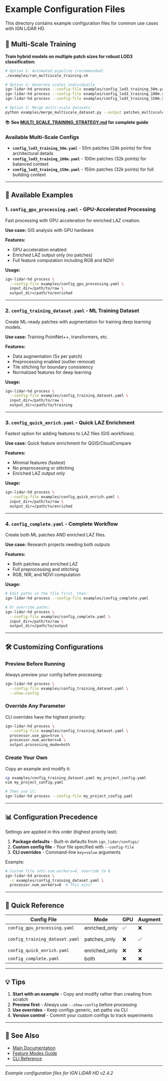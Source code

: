 # Example Configuration Files

This directory contains example configuration files for common use cases with IGN LiDAR HD.

## 🎯 Multi-Scale Training

**Train hybrid models on multiple patch sizes for robust LOD3 classification:**

```bash
# Option 1: Automated pipeline (recommended)
./examples/run_multiscale_training.sh

# Option 2: Generate scales individually
ign-lidar-hd process --config-file examples/config_lod3_training_50m.yaml   # Fine details
ign-lidar-hd process --config-file examples/config_lod3_training_100m.yaml  # Balanced
ign-lidar-hd process --config-file examples/config_lod3_training_150m.yaml  # Full context

# Option 3: Merge multi-scale datasets
python examples/merge_multiscale_dataset.py --output patches_multiscale
```

📚 **See [MULTI_SCALE_TRAINING_STRATEGY.md](MULTI_SCALE_TRAINING_STRATEGY.md) for complete guide**

### Available Multi-Scale Configs

- **`config_lod3_training_50m.yaml`** - 50m patches (24k points) for fine architectural details
- **`config_lod3_training_100m.yaml`** - 100m patches (32k points) for balanced context
- **`config_lod3_training_150m.yaml`** - 150m patches (32k points) for full building context

---

## 📝 Available Examples

### 1. `config_gpu_processing.yaml` - GPU-Accelerated Processing

Fast processing with GPU acceleration for enriched LAZ creation.

**Use case:** GIS analysis with GPU hardware

**Features:**

- GPU acceleration enabled
- Enriched LAZ output only (no patches)
- Full feature computation including RGB and NDVI

**Usage:**

```bash
ign-lidar-hd process \
  --config-file examples/config_gpu_processing.yaml \
  input_dir=/path/to/raw \
  output_dir=/path/to/enriched
```

---

### 2. `config_training_dataset.yaml` - ML Training Dataset

Create ML-ready patches with augmentation for training deep learning models.

**Use case:** Training PointNet++, transformers, etc.

**Features:**

- Data augmentation (5x per patch)
- Preprocessing enabled (outlier removal)
- Tile stitching for boundary consistency
- Normalized features for deep learning

**Usage:**

```bash
ign-lidar-hd process \
  --config-file examples/config_training_dataset.yaml \
  input_dir=/path/to/raw \
  output_dir=/path/to/training
```

---

### 3. `config_quick_enrich.yaml` - Quick LAZ Enrichment

Fastest option for adding features to LAZ files (GIS workflows).

**Use case:** Quick feature enrichment for QGIS/CloudCompare

**Features:**

- Minimal features (fastest)
- No preprocessing or stitching
- Enriched LAZ output only

**Usage:**

```bash
ign-lidar-hd process \
  --config-file examples/config_quick_enrich.yaml \
  input_dir=/path/to/raw \
  output_dir=/path/to/enriched
```

---

### 4. `config_complete.yaml` - Complete Workflow

Create both ML patches AND enriched LAZ files.

**Use case:** Research projects needing both outputs

**Features:**

- Both patches and enriched LAZ
- Full preprocessing and stitching
- RGB, NIR, and NDVI computation

**Usage:**

```bash
# Edit paths in the file first, then:
ign-lidar-hd process --config-file examples/config_complete.yaml

# Or override paths:
ign-lidar-hd process \
  --config-file examples/config_complete.yaml \
  input_dir=/path/to/raw \
  output_dir=/path/to/output
```

---

## 🛠️ Customizing Configurations

### Preview Before Running

Always preview your config before processing:

```bash
ign-lidar-hd process \
  --config-file examples/config_training_dataset.yaml \
  --show-config
```

### Override Any Parameter

CLI overrides have the highest priority:

```bash
ign-lidar-hd process \
  --config-file examples/config_training_dataset.yaml \
  processor.use_gpu=true \
  processor.num_workers=8 \
  output.processing_mode=both
```

### Create Your Own

Copy an example and modify it:

```bash
cp examples/config_training_dataset.yaml my_project_config.yaml
vim my_project_config.yaml

# Then use it:
ign-lidar-hd process --config-file my_project_config.yaml
```

---

## 📊 Configuration Precedence

Settings are applied in this order (highest priority last):

1. **Package defaults** - Built-in defaults from `ign_lidar/configs/`
2. **Custom config file** - Your file specified with `--config-file`
3. **CLI overrides** - Command-line `key=value` arguments

Example:

```bash
# Custom file sets num_workers=4, override to 8
ign-lidar-hd process \
  -c examples/config_training_dataset.yaml \
  processor.num_workers=8  # This wins!
```

---

## 🎯 Quick Reference

| Config File                    | Mode          | GPU | Augment | Best For    |
| ------------------------------ | ------------- | --- | ------- | ----------- |
| `config_gpu_processing.yaml`   | enriched_only | ✅  | ❌      | GIS + GPU   |
| `config_training_dataset.yaml` | patches_only  | ❌  | ✅      | ML training |
| `config_quick_enrich.yaml`     | enriched_only | ❌  | ❌      | Fast GIS    |
| `config_complete.yaml`         | both          | ❌  | ❌      | Everything  |

---

## 💡 Tips

1. **Start with an example** - Copy and modify rather than creating from scratch
2. **Preview first** - Always use `--show-config` before processing
3. **Use overrides** - Keep configs generic, set paths via CLI
4. **Version control** - Commit your custom configs to track experiments

---

## 🔗 See Also

- [Main Documentation](https://sducournau.github.io/IGN_LIDAR_HD_DATASET/)
- [Feature Modes Guide](https://sducournau.github.io/IGN_LIDAR_HD_DATASET/features/feature-modes)
- [CLI Reference](https://sducournau.github.io/IGN_LIDAR_HD_DATASET/api/cli)

---

*Example configuration files for IGN LiDAR HD v2.4.2*
